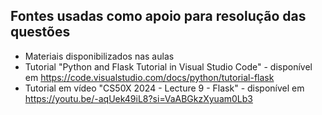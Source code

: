 ## Fontes usadas como apoio para resolução das questões
  - Materiais disponibilizados nas aulas
  - Tutorial "Python and Flask Tutorial in Visual Studio Code" - disponível em https://code.visualstudio.com/docs/python/tutorial-flask
  - Tutorial em vídeo "CS50X 2024 - Lecture 9 - Flask" - disponível em https://youtu.be/-aqUek49iL8?si=VaABGkzXyuam0Lb3
    
